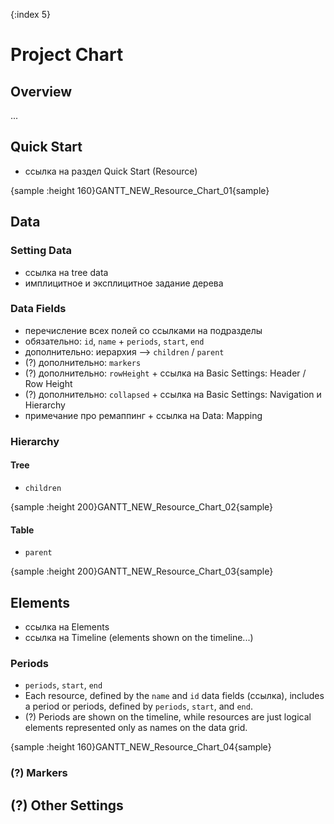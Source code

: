 {:index 5}
# Project Chart

## Overview

...

## Quick Start

* ссылка на раздел Quick Start (Resource)

{sample :height 160}GANTT\_NEW\_Resource\_Chart\_01{sample}

## Data

### Setting Data

* ссылка на tree data
* имплицитное и эксплицитное задание дерева

### Data Fields

* перечисление всех полей со ссылками на подразделы
* обязательно: `id`, `name` + `periods`, `start`, `end`
* дополнительно: иерархия --> `children` / `parent`
* (?) дополнительно: `markers`
* (?) дополнительно: `rowHeight` + ссылка на Basic Settings: Header / Row Height
* (?) дополнительно: `collapsed` + ссылка на Basic Settings: Navigation и Hierarchy
* примечание про ремаппинг + ссылка на Data: Mapping

### Hierarchy

#### Tree

* `children`

{sample :height 200}GANTT\_NEW\_Resource\_Chart\_02{sample}

#### Table

* `parent`

{sample :height 200}GANTT\_NEW\_Resource\_Chart\_03{sample}

## Elements

* ссылка на Elements
* ссылка на Timeline (elements shown on the timeline...)

### Periods

* `periods`, `start`, `end`
* Each resource, defined by the `name` and `id` data fields (ссылка), includes a period or periods, defined by `periods`, `start`, and `end`.
* (?) Periods are shown on the timeline, while resources are just logical elements represented only as names on the data grid.

{sample :height 160}GANTT\_NEW\_Resource\_Chart\_04{sample}

### (?) Markers

## (?) Other Settings